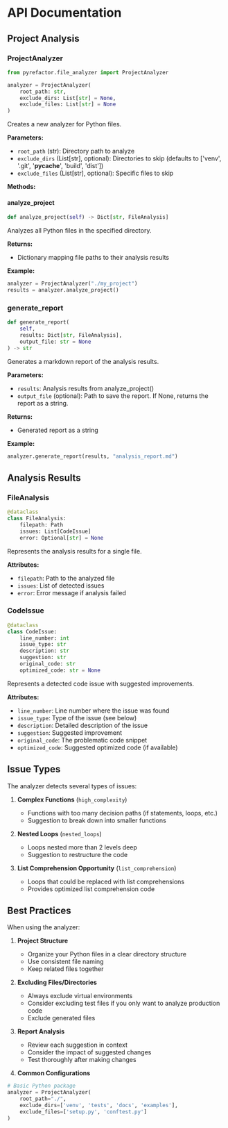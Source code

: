 # API Documentation

## Project Analysis

### ProjectAnalyzer

```python
from pyrefactor.file_analyzer import ProjectAnalyzer

analyzer = ProjectAnalyzer(
    root_path: str,
    exclude_dirs: List[str] = None,
    exclude_files: List[str] = None
)
```

Creates a new analyzer for Python files.

**Parameters:**

- `root_path` (str): Directory path to analyze
- `exclude_dirs` (List[str], optional): Directories to skip (defaults to ['venv', '.git', '__pycache__', 'build', 'dist'])
- `exclude_files` (List[str], optional): Specific files to skip

**Methods:**

#### analyze_project

```python
def analyze_project(self) -> Dict[str, FileAnalysis]
```

Analyzes all Python files in the specified directory.

**Returns:**

- Dictionary mapping file paths to their analysis results

**Example:**

```python
analyzer = ProjectAnalyzer("./my_project")
results = analyzer.analyze_project()
```

### generate_report

```python
def generate_report(
    self,
    results: Dict[str, FileAnalysis],
    output_file: str = None
) -> str
```

Generates a markdown report of the analysis results.

**Parameters:**

- `results`: Analysis results from analyze_project()
- `output_file` (optional): Path to save the report. If None, returns the report as a string.

**Returns:**

- Generated report as a string

**Example:**

```python
analyzer.generate_report(results, "analysis_report.md")
```

## Analysis Results

### FileAnalysis

```python
@dataclass
class FileAnalysis:
    filepath: Path
    issues: List[CodeIssue]
    error: Optional[str] = None
```

Represents the analysis results for a single file.

**Attributes:**

- `filepath`: Path to the analyzed file
- `issues`: List of detected issues
- `error`: Error message if analysis failed

### CodeIssue

```python
@dataclass
class CodeIssue:
    line_number: int
    issue_type: str
    description: str
    suggestion: str
    original_code: str
    optimized_code: str = None
```

Represents a detected code issue with suggested improvements.

**Attributes:**

- `line_number`: Line number where the issue was found
- `issue_type`: Type of the issue (see below)
- `description`: Detailed description of the issue
- `suggestion`: Suggested improvement
- `original_code`: The problematic code snippet
- `optimized_code`: Suggested optimized code (if available)

## Issue Types

The analyzer detects several types of issues:

1. **Complex Functions** (`high_complexity`)
   - Functions with too many decision paths (if statements, loops, etc.)
   - Suggestion to break down into smaller functions

2. **Nested Loops** (`nested_loops`)
   - Loops nested more than 2 levels deep
   - Suggestion to restructure the code

3. **List Comprehension Opportunity** (`list_comprehension`)
   - Loops that could be replaced with list comprehensions
   - Provides optimized list comprehension code

## Best Practices

When using the analyzer:

1. **Project Structure**
   - Organize your Python files in a clear directory structure
   - Use consistent file naming
   - Keep related files together

2. **Excluding Files/Directories**
   - Always exclude virtual environments
   - Consider excluding test files if you only want to analyze production code
   - Exclude generated files

3. **Report Analysis**
   - Review each suggestion in context
   - Consider the impact of suggested changes
   - Test thoroughly after making changes

4. **Common Configurations**

```python
# Basic Python package
analyzer = ProjectAnalyzer(
    root_path="./",
    exclude_dirs=['venv', 'tests', 'docs', 'examples'],
    exclude_files=['setup.py', 'conftest.py']
)
```

<br>
